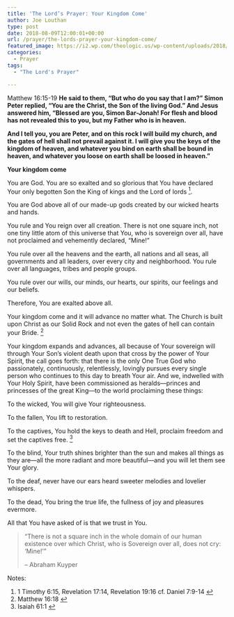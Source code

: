 ```yaml
---
title: 'The Lord’s Prayer: Your Kingdom Come'
author: Joe Louthan
type: post
date: 2018-08-09T12:00:01+00:00
url: /prayer/the-lords-prayer-your-kingdom-come/
featured_image: https://i2.wp.com/theologic.us/wp-content/uploads/2018/07/buildchurch.jpg?resize=825%2C510
categories:
  - Prayer
tags:
  - "The Lord's Prayer"

---
```

<p class="p1">
  Matthew 16:15-19 <b>He said to them, “But who do you say that I am?” Simon Peter replied, “You are the Christ, the Son of the living God.” And Jesus answered him, “Blessed are you, Simon Bar-Jonah! For flesh and blood has not revealed this to you, but my Father who is in heaven.</b>
</p>

<p class="p1">
  <b>And I tell you, you are Peter, and on this rock I will build my church, and the gates of hell shall not prevail against it. I will give you the keys of the kingdom of heaven, and whatever you bind on earth shall be bound in heaven, and whatever you loose on earth shall be loosed in heaven.”</b>
</p>

<p class="p1">
  <strong>Your kingdom come</strong>
</p>

<p class="p1">
  You are God. You are so exalted and so glorious that You have declared Your only begotten Son the King of kings and the Lord of lords <a class="simple-footnote" title="1 Timothy 6:15, Revelation 17:14, Revelation 19:16 cf. Daniel 7:9-14" id="return-note-3800-1" href="#note-3800-1"><sup>1</sup></a>.
</p>

<p class="p1">
  You are God above all of our made-up gods created by our wicked hearts and hands.
</p>

<p class="p1">
  You rule and You reign over all creation. There is not one square inch, not one tiny little atom of this universe that You, who is sovereign over all, have not proclaimed and vehemently declared, “Mine!”
</p>

<p class="p1">
  You rule over all the heavens and the earth, all nations and all seas, all governments and all leaders, over every city and neighborhood. You rule over all languages, tribes and people groups.
</p>

<p class="p1">
  You rule over our wills, our minds, our hearts, our spirits, our feelings and our beliefs.
</p>

<p class="p1">
  Therefore, You are exalted above all.
</p>

<p class="p1">
  Your kingdom come and it will advance no matter what. The Church is built upon Christ as our Solid Rock and not even the gates of hell can contain your Bride. <a class="simple-footnote" title="Matthew 16:18" id="return-note-3800-2" href="#note-3800-2"><sup>2</sup></a><span class="Apple-converted-space">  </span>
</p>

<p class="p1">
  Your kingdom expands and advances, all because of Your sovereign will through Your Son’s violent death upon that cross by the power of Your Spirit, the call goes forth: that there is the only One True God who passionately, continuously, relentlessly, lovingly pursues every single person who continues to this day to breath Your air. And we, indwelled with Your Holy Spirit, have been commissioned as heralds—princes and princesses of the great King—to the world proclaiming these things:
</p>

<p class="p1">
  To the wicked, You will give Your righteousness.
</p>

<p class="p1">
  To the fallen, You lift to restoration.
</p>

<p class="p1">
  To the captives, You hold the keys to death and Hell, proclaim freedom and set the captives free. <a class="simple-footnote" title="Isaiah 61:1" id="return-note-3800-3" href="#note-3800-3"><sup>3</sup></a>
</p>

<p class="p1">
  To the blind, Your truth shines brighter than the sun and makes all things as they are—all the more radiant and more beautiful—and you will let them see Your glory.
</p>

<p class="p1">
  To the deaf, never have our ears heard sweeter melodies and lovelier whispers.
</p>

<p class="p1">
  To the dead, You bring the true life, the fullness of joy and pleasures evermore.
</p>

<p class="p1">
  All that You have asked of is that we trust in You.
</p>

> <p class="p3">
>   “There is not a square inch in the whole domain of our human existence over which Christ, who is Sovereign over all, does not cry: &#8216;Mine!&#8217;”
> </p>
> 
> <p class="p3">
>   &#8211; Abraham Kuyper
> </p>

<div class="simple-footnotes">
  <p class="notes">
    Notes:
  </p>
  
  <ol>
    <li id="note-3800-1">
      1 Timothy 6:15, Revelation 17:14, Revelation 19:16 cf. Daniel 7:9-14 <a href="#return-note-3800-1">&#8617;</a>
    </li>
    <li id="note-3800-2">
      Matthew 16:18 <a href="#return-note-3800-2">&#8617;</a>
    </li>
    <li id="note-3800-3">
      Isaiah 61:1 <a href="#return-note-3800-3">&#8617;</a>
    </li>
  </ol>
</div>